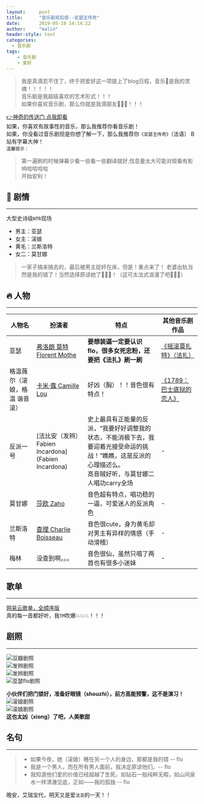 ```yaml
---
layout:     post
title:      "音乐剧观后感--亚瑟王传奇"
date:       2019-05-19 14:14:22
author:     "malin"
header-style: text
categories:
  - 音乐剧
tags:
    - 音乐剧
    - 爱好
---
```


> 我是真滴忍不住了，终于把爱好这一项提上了blog日程，音乐🎵是我的灵魂！！！！！<br/>
> 音乐剧是我超级喜欢的艺术形式！！！<br/>
> 如果你喜欢音乐剧，那么你就是我滴朋友💪💪💪！！！

[👉神奇的传送门,点我即看](https://www.bilibili.com/video/av6976555) <br/>
如果，你喜欢有故事性的音乐，那么我推荐你看音乐剧！<br/>
如果，你没看过音乐剧但是你想了解一下，那么我推荐你``《亚瑟王传奇》``（法语） B站有字幕大神！<br/>
``温馨提示：``<br/>
> 第一遍刷的时候弹幕少看一些看一些翻译就好,信息量太大可能对观看有影响哈哈哈哈<br/>
开始安利！<br/>

<!--more-->
## 🌈 剧情
---

大型史诗级``NTR``现场
- 男主：亚瑟
- 女主：滚娘
- 黄毛：兰斯洛特
- 女二：莫甘娜
> 一家子搞来搞去的，最后被男主捉奸在床，但是！重点来了！
> 老婆出轨当然是我的错了！当然选择原谅她了💚💚💚！（这可太法式浪漫了吧🌹🌹🌹）

## 🔥 人物
---

| 人物名 | 扮演者 | 特点 | 其他音乐剧作品 |
| - | - | - | - |
| 亚瑟   | [弗洛朗 莫特 Florent Mothe](https://baike.baidu.com/item/Florent%20Mothe/10052036?fr=aladdin) | **要想装逼一定要认识flo，很多女死忠粉，还要把《法扎》刷一刷** | [《摇滚莫扎特》（法扎）](https://www.bilibili.com/video/av3058236) |
| 格温薇尔（滚娘，格温 谐音 滚）   | [卡米·露 Camille Lou](https://movie.douban.com/celebrity/1396740/) | 好凶（胸）！！音色很有特点！ | [《1789：巴士底狱的恋人》](https://www.bilibili.com/video/av2347887/?spm_id_from=333.788.videocard.0) |
| 反派一号   | [法比安（发辫） Fabien Incardona](Fabien Incardona) | 史上最具有正能量的反派，“我要好好调整我的状态，不能消极下去，我要迎着光接受命运的挑战！”瞧瞧，这是反派的心理描述么。<br/>高音贼好听，与莫甘娜二人唱功carry全场 | - |
| 莫甘娜   | [莎欧 Zaho](https://baike.baidu.com/item/zaho/4308007) | 音色超有特点，唱功稳的一逼，可爱迷人的反派角色 | - |
| 兰斯洛特   | [查理 Charlie Boisseau](https://www.last.fm/zh/music/Charlie+Boisseau) | 音色很cute，身为黄毛却对男主有异样的情感（手动滑稽） | - |
| 梅林   | 没查到啊。。。 | 音色很仙，虽然只唱了两首也有很多小迷妹 | - |


## 歌单
---

[网易云歌单，全顺序版](http://music.163.com/playlist?id=643032254&userid=101960951)<br/>
真的每一首都好听，我``TM``吹爆💥💥💥！！！

## 剧照
---

![豆瓣剧照](http://i2.hdslb.com/bfs/archive/32865ec5189371899beed767f7f7f732813f3a20.jpg)<br/>
![发辫剧照](http://i1.hdslb.com/bfs/archive/7f8c976d94d70502396e2e4f5801bf13f86c1353.jpg)<br/>
![发辫剧照](http://pic2.zhimg.com/50/v2-6be40f97a3d11c9ca0ced88030df6eb9_hd.jpg)<br/>
![亚瑟flo剧照](http://i2.hdslb.com/bfs/archive/a6616b003d6cf8e52308f4402ed2937b08e4483e.jpg)<br/>

**小伙伴们把门锁好，准备好眼镜（shouzhi），前方高能预警，这不是演习！**<br/>
![滚娘剧照](/img/musical/gun1.gif)<br/>
![滚娘剧照](/img/musical/gun2.gif)<br/>
**这也太凶（xiong）了吧，人美歌甜**

## 名句
---

> - 如果今夜，她（滚娘）睡在另一个人的身边，那都是我的错 -- flo  
> - 我是一个男人，而在所有男人面前，我决定原谅他们。-- flo  
> - 我知道他们爱的价值已经超越了生死，如钻石一般纯粹无暇，如山间泉水一样清澈见底，正如——我的孤独 -- flo  

晚安，艾瑞宝代，明天又是爱``法亚``的一天！！